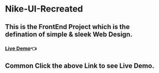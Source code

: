 # Nike-UI-Recreated

## This is the FrontEnd Project which is the defination of simple & sleek Web Design.

### [Live Demo](https://abhay-on-git.github.io/Nike-UI-Recreated)👈
## Common Click the above Link to see Live Demo.



